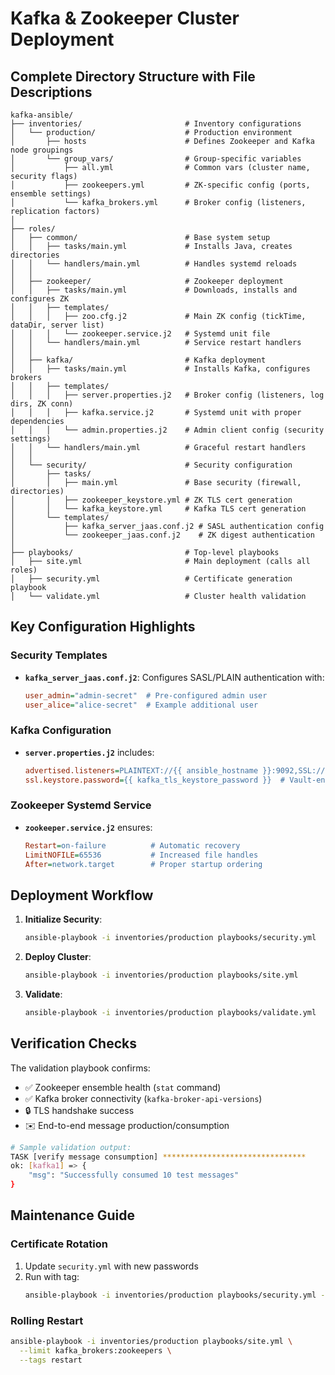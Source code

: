 # Kafka & Zookeeper Cluster Deployment

## Complete Directory Structure with File Descriptions

```
kafka-ansible/
├── inventories/                       # Inventory configurations
│   └── production/                    # Production environment
│       ├── hosts                      # Defines Zookeeper and Kafka node groupings
│       └── group_vars/                # Group-specific variables
│           ├── all.yml                # Common vars (cluster name, security flags)
│           ├── zookeepers.yml         # ZK-specific config (ports, ensemble settings)
│           └── kafka_brokers.yml      # Broker config (listeners, replication factors)
│
├── roles/
│   ├── common/                        # Base system setup
│   │   ├── tasks/main.yml             # Installs Java, creates directories
│   │   └── handlers/main.yml          # Handles systemd reloads
│   │
│   ├── zookeeper/                     # Zookeeper deployment
│   │   ├── tasks/main.yml             # Downloads, installs and configures ZK
│   │   ├── templates/
│   │   │   ├── zoo.cfg.j2             # Main ZK config (tickTime, dataDir, server list)
│   │   │   └── zookeeper.service.j2   # Systemd unit file
│   │   └── handlers/main.yml          # Service restart handlers
│   │
│   ├── kafka/                         # Kafka deployment
│   │   ├── tasks/main.yml             # Installs Kafka, configures brokers
│   │   ├── templates/
│   │   │   ├── server.properties.j2   # Broker config (listeners, log dirs, ZK conn)
│   │   │   ├── kafka.service.j2       # Systemd unit with proper dependencies
│   │   │   └── admin.properties.j2    # Admin client config (security settings)
│   │   └── handlers/main.yml          # Graceful restart handlers
│   │
│   └── security/                      # Security configuration
│       ├── tasks/
│       │   ├── main.yml               # Base security (firewall, directories)
│       │   ├── zookeeper_keystore.yml # ZK TLS cert generation
│       │   └── kafka_keystore.yml     # Kafka TLS cert generation
│       └── templates/
│           ├── kafka_server_jaas.conf.j2 # SASL authentication config
│           └── zookeeper_jaas.conf.j2    # ZK digest authentication
│
├── playbooks/                         # Top-level playbooks
│   ├── site.yml                       # Main deployment (calls all roles)
│   ├── security.yml                   # Certificate generation playbook
│   └── validate.yml                   # Cluster health validation
```

## Key Configuration Highlights

### Security Templates
- **`kafka_server_jaas.conf.j2`**: Configures SASL/PLAIN authentication with:
  ```ini
  user_admin="admin-secret"  # Pre-configured admin user
  user_alice="alice-secret"  # Example additional user
  ```

### Kafka Configuration
- **`server.properties.j2`** includes:
  ```ini
  advertised.listeners=PLAINTEXT://{{ ansible_hostname }}:9092,SSL://{{ ansible_hostname }}:9093
  ssl.keystore.password={{ kafka_tls_keystore_password }}  # Vault-encrypted in prod
  ```

### Zookeeper Systemd Service
- **`zookeeper.service.j2`** ensures:
  ```ini
  Restart=on-failure          # Automatic recovery
  LimitNOFILE=65536           # Increased file handles
  After=network.target        # Proper startup ordering
  ```

## Deployment Workflow

1. **Initialize Security**:
   ```bash
   ansible-playbook -i inventories/production playbooks/security.yml
   ```

2. **Deploy Cluster**:
   ```bash
   ansible-playbook -i inventories/production playbooks/site.yml
   ```

3. **Validate**:
   ```bash
   ansible-playbook -i inventories/production playbooks/validate.yml
   ```

## Verification Checks
The validation playbook confirms:
- ✅ Zookeeper ensemble health (`stat` command)
- ✅ Kafka broker connectivity (`kafka-broker-api-versions`)
- 🔒 TLS handshake success
- ✉️ End-to-end message production/consumption

```bash
# Sample validation output:
TASK [verify message consumption] ********************************
ok: [kafka1] => {
    "msg": "Successfully consumed 10 test messages"
}
```

## Maintenance Guide

### Certificate Rotation
1. Update `security.yml` with new passwords
2. Run with tag:
   ```bash
   ansible-playbook -i inventories/production playbooks/security.yml --tags certs
   ```

### Rolling Restart
```bash
ansible-playbook -i inventories/production playbooks/site.yml \
  --limit kafka_brokers:zookeepers \
  --tags restart
```